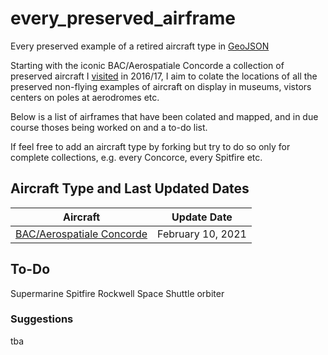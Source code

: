 # every_preserved_airframe

Every preserved example of a retired aircraft type in [GeoJSON](http://geojson.org)

Starting with the iconic BAC/Aerospatiale Concorde a collection of preserved aircraft I [visited](https://www.edparsons.com/2017/03/every-concorde-in-a-year/) in 2016/17, I aim to colate the locations of all the preserved non-flying examples of aircraft on display in museums, vistors centers on poles at aerodromes etc.

Below is a list of airframes that have been colated and mapped, and in due course thoses being worked on and a to-do list.

If feel free to add an aircraft type by forking but try to do so only for complete collections, e.g. every Concorce, every Spitfire etc.

## Aircraft Type and Last Updated Dates

| Aircraft  | Update Date |
| ------------- | ------------- |
| [BAC/Aerospatiale Concorde ](https://en.wikipedia.org/wiki/Concorde)  | February 10, 2021 |

## To-Do
Supermarine Spitfire
Rockwell Space Shuttle orbiter

### Suggestions
tba


